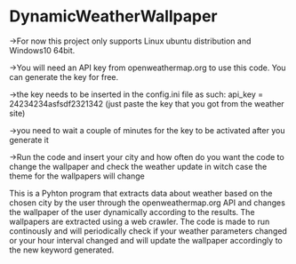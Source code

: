 # DynamicWeatherWallpaper
->For now this project only supports Linux ubuntu distribution and Windows10 64bit.

->You will need an API key from openweathermap.org to use this code. You can generate the key for free.

->the key needs to be inserted in the config.ini file as such: api_key = 24234234asfsdf2321342 (just paste the key that you got from the weather site)

->you need to wait a couple of minutes for the key to be activated after you generate it

->Run the code and insert your city and how often do you want the code to change the wallpaper and check the weather update in witch case the theme for the wallpapers will change

  This is a Pyhton program that extracts data about weather based on the chosen city by the user through the openweathermap.org API and changes the wallpaper of the user dynamically according to the results.
The wallpapers are extracted using a web crawler. The code is made to run continously and will periodically check if your weather parameters changed or your hour interval changed and will update the wallpaper accordingly to the new keyword generated.

